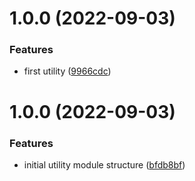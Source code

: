 # 1.0.0 (2022-09-03)


### Features

* first utility ([9966cdc](https://github.com/edwardramirez31/mf-todo-utility/commit/9966cdce140d0775286aec07135f3245077ff488))

# 1.0.0 (2022-09-03)


### Features

* initial utility module structure ([bfdb8bf](https://github.com/edwardramirez31/micro-frontend-utility-module/commit/bfdb8bf4229fae1b9b3ae7bea7710a8e0ffb5c85))
